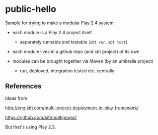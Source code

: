 # public-hello

Sample for trying to make a modular Play 2.4 system.

- each module is a Play 2.4 project itself
    - separately runnable and testable (`sbt run`, `sbt test`)

- each module lives in a github repo (and sbt project) of its own

- modules can be brought together via Maven (by an umbrella project) 
    - run, deployed, integration tested etc. centrally

## References

Ideas from 

http://eng.kifi.com/multi-project-deployment-in-play-framework/

https://github.com/kifi/multiproject

But that's using Play 2.3.

